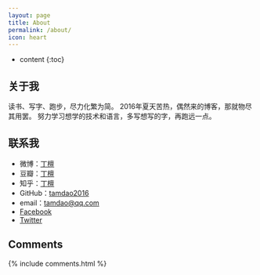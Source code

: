```yaml
---
layout: page
title: About
permalink: /about/
icon: heart
---
```


* content
{:toc}

## 关于我

读书、写字、跑步，尽力化繁为简。
2016年夏天苦热，偶然来的博客，那就物尽其用罢。
努力学习想学的技术和语言，多写想写的字，再跑远一点。


## 联系我

* 微博：[丁檀](http://weibo.com/dingtan2014)
* 豆瓣：[丁檀](https://www.douban.com/people/dingtan/)
* 知乎：[丁檀](https://www.zhihu.com/people/ding-tan-68)
* GitHub：[tamdao2016](https://github.com/tamdao2016)
* email：tamdao@qq.com
* [Facebook]()
* [Twitter]()



## Comments

{% include comments.html %}
